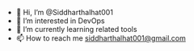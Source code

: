 - 👋 Hi, I’m @Siddharthalhat001
- 👀 I’m interested in DevOps
- 🌱 I’m currently learning related tools
- 📫 How to reach me siddharthalhat001@gmail.com

<!---
Siddharthalhat001/Siddharthalhat001 is a ✨ special ✨ repository because its `README.md` (this file) appears on your GitHub profile.
You can click the Preview link to take a look at your changes.
--->
